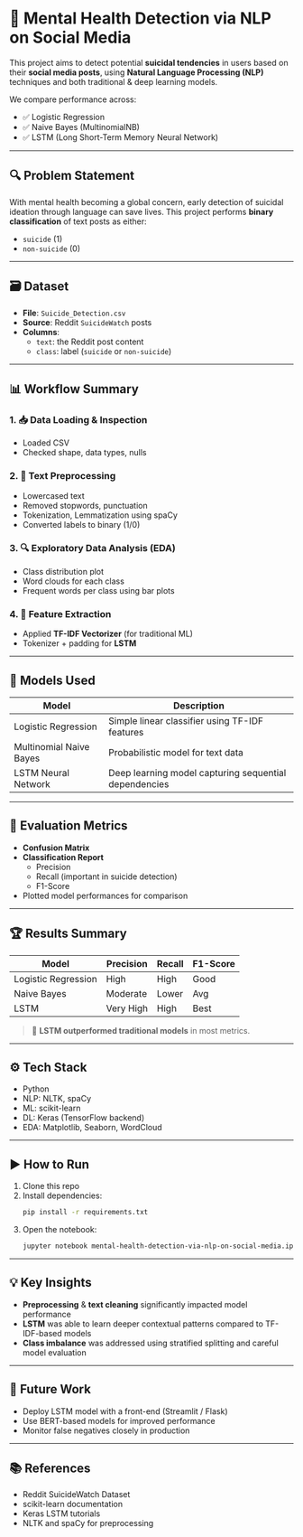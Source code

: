 # 🧠 Mental Health Detection via NLP on Social Media

This project aims to detect potential **suicidal tendencies** in users based on their **social media posts**, using **Natural Language Processing (NLP)** techniques and both traditional & deep learning models.

We compare performance across:
- ✅ Logistic Regression
- ✅ Naive Bayes (MultinomialNB)
- ✅ LSTM (Long Short-Term Memory Neural Network)

---

## 🔍 Problem Statement

With mental health becoming a global concern, early detection of suicidal ideation through language can save lives. This project performs **binary classification** of text posts as either:

- `suicide` (1)
- `non-suicide` (0)

---

## 🗃️ Dataset

- **File**: `Suicide_Detection.csv`
- **Source**: Reddit `SuicideWatch` posts
- **Columns**:
  - `text`: the Reddit post content
  - `class`: label (`suicide` or `non-suicide`)

---

## 📊 Workflow Summary

### 1. 📥 Data Loading & Inspection
- Loaded CSV
- Checked shape, data types, nulls

### 2. 🧼 Text Preprocessing
- Lowercased text
- Removed stopwords, punctuation
- Tokenization, Lemmatization using spaCy
- Converted labels to binary (1/0)

### 3. 🔍 Exploratory Data Analysis (EDA)
- Class distribution plot
- Word clouds for each class
- Frequent words per class using bar plots

### 4. 🔢 Feature Extraction
- Applied **TF-IDF Vectorizer** (for traditional ML)
- Tokenizer + padding for **LSTM**

---

## 🧠 Models Used

| Model                | Description |
|---------------------|-------------|
| Logistic Regression | Simple linear classifier using TF-IDF features |
| Multinomial Naive Bayes | Probabilistic model for text data |
| LSTM Neural Network | Deep learning model capturing sequential dependencies |

---

## 🧪 Evaluation Metrics

- **Confusion Matrix**
- **Classification Report**
  - Precision
  - Recall (important in suicide detection)
  - F1-Score
- Plotted model performances for comparison

---

## 🏆 Results Summary

| Model      | Precision | Recall | F1-Score |
|------------|-----------|--------|----------|
| Logistic Regression | High     | High   | Good     |
| Naive Bayes         | Moderate | Lower  | Avg      |
| LSTM                | Very High| High   | Best     |

> 🥇 **LSTM outperformed traditional models** in most metrics.

---

## ⚙️ Tech Stack

- Python
- NLP: NLTK, spaCy
- ML: scikit-learn
- DL: Keras (TensorFlow backend)
- EDA: Matplotlib, Seaborn, WordCloud

---

## ▶️ How to Run

1. Clone this repo
2. Install dependencies:
   ```bash
   pip install -r requirements.txt
   ```
3. Open the notebook:
   ```bash
   jupyter notebook mental-health-detection-via-nlp-on-social-media.ipynb
   ```

---

## 💡 Key Insights

- **Preprocessing** & **text cleaning** significantly impacted model performance
- **LSTM** was able to learn deeper contextual patterns compared to TF-IDF-based models
- **Class imbalance** was addressed using stratified splitting and careful model evaluation

---

## 🚀 Future Work

- Deploy LSTM model with a front-end (Streamlit / Flask)
- Use BERT-based models for improved performance
- Monitor false negatives closely in production

---

## 📚 References

- Reddit SuicideWatch Dataset
- scikit-learn documentation
- Keras LSTM tutorials
- NLTK and spaCy for preprocessing